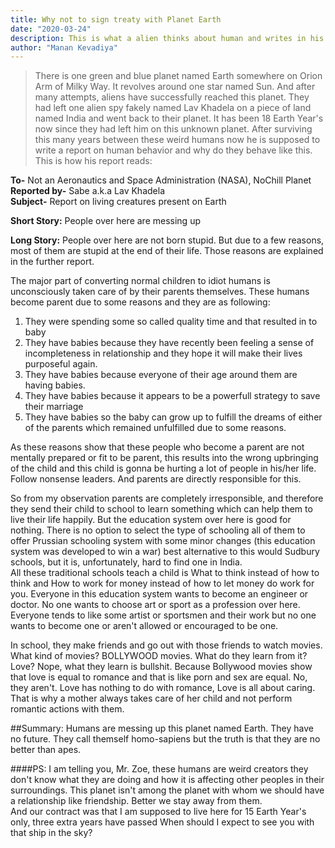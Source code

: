 ```yaml
---
title: Why not to sign treaty with Planet Earth
date: "2020-03-24"
description: This is what a alien thinks about human and writes in his report.
author: "Manan Kevadiya"
---
```

> There is one green and blue planet named Earth somewhere on Orion Arm of Milky Way. It revolves around one star named Sun. And after many attempts, aliens have successfully reached this planet. They had left one alien spy fakely named Lav Khadela on a piece of land named India and went back to their planet. It has been 18 Earth Year's now since they had left him on this unknown planet. After surviving this many years between these weird humans now he is supposed to write a report on human behavior and why do they behave like this. This is how his report reads:

**To-** Not an Aeronautics and Space Administration (NASA), NoChill Planet
**Reported by-** Sabe a.k.a Lav Khadela<br>
**Subject-** Report on living creatures present on Earth

**Short Story:** People over here are messing up

**Long Story:** People over here are not born stupid. But due to a few reasons, most of them are stupid at the end of their life. Those reasons are explained in the further report.

The major part of converting normal children to idiot humans is unconsciously taken care of by their parents themselves. These humans become parent due to some reasons and they are as following:

1.  They were spending some so called quality time and that resulted in to baby
2.  They have babies because they have recently been feeling a sense of incompleteness in relationship and they hope it will make their lives purposeful again.
3.  They have babies because everyone of their age around them are having babies.
4.  They have babies because it appears to be a powerfull strategy to save their marriage
5.  They have babies so the baby can grow up to fulfill the dreams of either of the parents which remained unfulfilled due to some reasons.

As these reasons show that these people who become a parent are not mentally prepared or fit to be parent, this results into the wrong upbringing of the child and this child is gonna be hurting a lot of people in his/her life. Follow nonsense leaders. And parents are directly responsible for this.

So from my observation parents are completely irresponsible, and therefore they send their child to school to learn something which can help them to live their life happily. But the education system over here is good for nothing. There is no option to select the type of schooling all of them to offer Prussian schooling system with some minor changes (this education system was developed to win a war) best alternative to this would Sudbury schools, but it is, unfortunately, hard to find one in India.<br>
All these traditional schools teach a child is What to think instead of how to think and How to work for money instead of how to let money do work for you. Everyone in this education system wants to become an engineer or doctor. No one wants to choose art or sport as a profession over here. Everyone tends to like some artist or sportsmen and their work but no one wants to become one or aren't allowed or encouraged to be one.

In school, they make friends and go out with those friends to watch movies. What kind of movies? BOLLYWOOD movies. What do they learn from it? Love? Nope, what they learn is bullshit. Because Bollywood movies show that love is equal to romance and that is like porn and sex are equal. No, they aren't. Love has nothing to do with romance, Love is all about caring. That is why a mother always takes care of her child and not perform romantic actions with them.

##Summary:
Humans are messing up this planet named Earth. They have no future. They call themself homo-sapiens but the truth is that they are no better than apes.

####PS: I am telling you, Mr. Zoe, these humans are weird creators they don't know what they are doing and how it is affecting other peoples in their surroundings. This planet isn't among the planet with whom we should have a relationship like friendship. Better we stay away from them.<br>
And our contract was that I am supposed to live here for 15 Earth Year's only, three extra years have passed When should I expect to see you with that ship in the sky?
